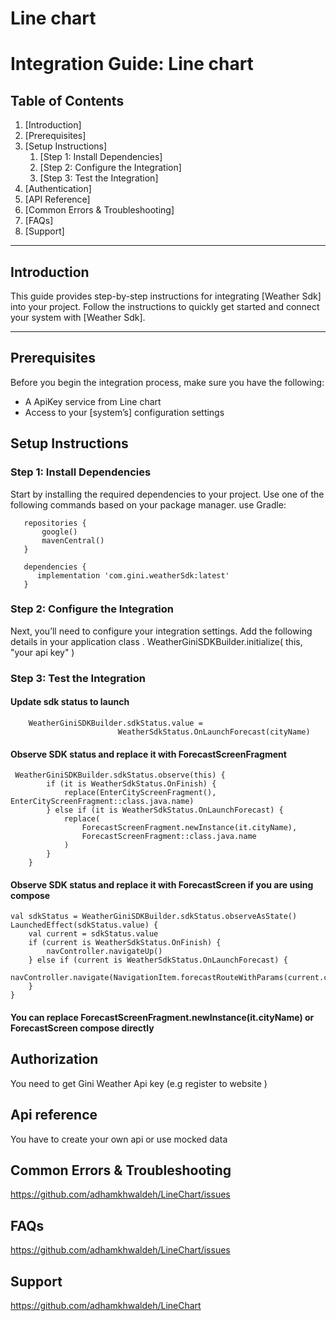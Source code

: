 
# Line chart

# Integration Guide: Line chart

## Table of Contents
1. [Introduction]
2. [Prerequisites]
3. [Setup Instructions]
    1. [Step 1: Install Dependencies]
    2. [Step 2: Configure the Integration]
    3. [Step 3: Test the Integration]
4. [Authentication]
5. [API Reference]
6. [Common Errors & Troubleshooting]
7. [FAQs]
8. [Support]

---

## Introduction

This guide provides step-by-step instructions for integrating [Weather Sdk] into your project.
Follow the instructions to quickly get started and connect your system with [Weather Sdk].

---

## Prerequisites
Before you begin the integration process, make sure you have the following:
- A ApiKey service from Line chart
- Access to your [system’s] configuration settings

## Setup Instructions

### Step 1: Install Dependencies
Start by installing the required dependencies to your project.
Use one of the following commands based on your package manager.
use Gradle:

       repositories {
           google()
           mavenCentral()
       }
       
       dependencies {
          implementation 'com.gini.weatherSdk:latest'
       }

### Step 2: Configure the Integration

Next, you’ll need to configure your integration settings.
Add the following details in your application class .
WeatherGiniSDKBuilder.initialize(
this,
"your api key"
)
### Step 3: Test the Integration

#### Update sdk status to launch
        WeatherGiniSDKBuilder.sdkStatus.value =
                            WeatherSdkStatus.OnLaunchForecast(cityName)

#### Observe SDK status and replace it with  ForecastScreenFragment
     WeatherGiniSDKBuilder.sdkStatus.observe(this) {
            if (it is WeatherSdkStatus.OnFinish) {
                replace(EnterCityScreenFragment(), EnterCityScreenFragment::class.java.name)
            } else if (it is WeatherSdkStatus.OnLaunchForecast) {
                replace(
                    ForecastScreenFragment.newInstance(it.cityName),
                    ForecastScreenFragment::class.java.name
                )
            }
        }

#### Observe SDK status and replace it with ForecastScreen if you are using compose
    val sdkStatus = WeatherGiniSDKBuilder.sdkStatus.observeAsState()
    LaunchedEffect(sdkStatus.value) {
        val current = sdkStatus.value
        if (current is WeatherSdkStatus.OnFinish) {
            navController.navigateUp()
        } else if (current is WeatherSdkStatus.OnLaunchForecast) {
            navController.navigate(NavigationItem.forecastRouteWithParams(current.cityName))
        }
    }

#### You can replace ForecastScreenFragment.newInstance(it.cityName) or ForecastScreen compose directly

## Authorization
You need to get Gini Weather Api key (e.g register to website )

## Api reference
You have to create your own api or use mocked data

## Common Errors & Troubleshooting
https://github.com/adhamkhwaldeh/LineChart/issues

## FAQs
https://github.com/adhamkhwaldeh/LineChart/issues

## Support
https://github.com/adhamkhwaldeh/LineChart
